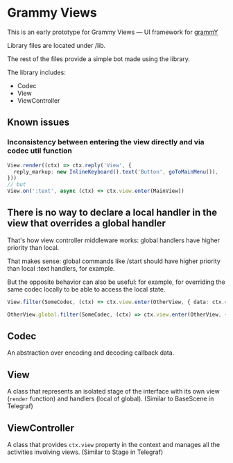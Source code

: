 # Grammy Views

This is an early prototype for Grammy Views — UI framework for [grammY](https://grammy.dev)

Library files are located under /lib.

The rest of the files provide a simple bot made using the library.

The library includes:

- Codec
- View
- ViewController

## Known issues

### Inconsistency between entering the view directly and via codec util function

```ts
View.render((ctx) => ctx.reply('View', {
  reply_markup: new InlineKeyboard().text('Button', goToMainMenu()),
}))
// but
View.on(':text', async (ctx) => ctx.view.enter(MainView))
```

## There is no way to declare a local handler in the view that overrides a global handler

That's how view controller middleware works: global handlers have higher priority than local.

That makes sense: global commands like /start should have higher priority than local :text handlers, for example.

But the opposite behavior can also be useful: for example, for overriding the same codec locally to be able to access the local state.

```ts
View.filter(SomeCodec, (ctx) => ctx.view.enter(OtherView, { data: ctx.codec, other_optional_data: ctx.view.state.data }))

OtherView.global.filter(SomeCodec, (ctx) => ctx.view.enter(OtherView, { data: ctx.codec }))
```

## Codec

An abstraction over encoding and decoding callback data.

## View

A class that represents an isolated stage of the interface with its own view (`render` function) and handlers (local of global). (Similar to BaseScene in Telegraf)

## ViewController

A class that provides `ctx.view` property in the context and manages all the activities involving views. (Similar to Stage in Telegraf)
